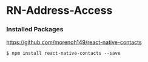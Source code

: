 # RN-Address-Access

### Installed Packages

https://github.com/morenoh149/react-native-contacts

```
$ npm install react-native-contacts --save
```

